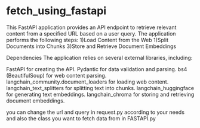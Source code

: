 # fetch_using_fastapi

This FastAPI application provides an API endpoint to retrieve relevant content from a specified URL based on a user query. The application performs the following steps:
1)Load Content from the Web
1)Split Documents into Chunks
3)Store and Retrieve Document Embeddings

Dependencies
The application relies on several external libraries, including:

FastAPI for creating the API.
Pydantic for data validation and parsing.
bs4 (BeautifulSoup) for web content parsing.
langchain_community.document_loaders for loading web content.
langchain_text_splitters for splitting text into chunks.
langchain_huggingface for generating text embeddings.
langchain_chroma for storing and retrieving document embeddings.

you can change the url and query in request.py according to your needs and also the class you want to fetch data from in FASTAPI.py
